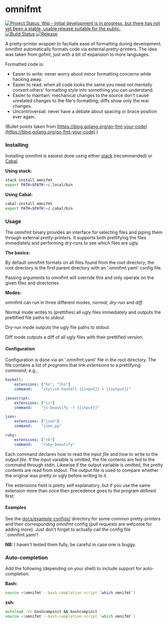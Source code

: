 # omnifmt

[![Project Status: Wip - Initial development is in progress, but there has not yet been a stable, usable release suitable for the public.](http://www.repostatus.org/badges/1.0.0/wip.svg)](http://www.repostatus.org/#wip)
[![Build Status](https://travis-ci.org/hjwylde/omnifmt.svg?branch=master)](https://travis-ci.org/hjwylde/omnifmt)
[![Release](https://img.shields.io/github/release/hjwylde/omnifmt.svg)](https://github.com/hjwylde/omnifmt/releases/latest)

A pretty-printer wrapper to faciliate ease of formatting during development.
omnifmt automatically formats code via external pretty-printers.
The idea was taken from gofmt, just with a bit of expansion to more languages.

Formatted code is:

* Easier to write: never worry about minor formatting concerns while hacking away.
* Easier to read: when all code looks the same you need not mentally convert others' formatting
  style into something you can understand.
* Easier to maintain: mechanical changes to the source don't cause unrelated changes to the file's
  formatting; diffs show only the real changes.
* Uncontroversial: never have a debate about spacing or brace position ever again.

(Bullet points taken from [https://blog.golang.org/go-fmt-your-code](https://blog.golang.org/go-fmt-your-code).)

### Installing

Installing omnifmt is easiest done using either
    [stack](https://github.com/commercialhaskell/stack) (recommended) or
    [Cabal](https://github.com/haskell/cabal).

**Using stack:**

```bash
stack install omnifmt
export PATH=$PATH:~/.local/bin
```

**Using Cabal:**

```bash
cabal-install omnifmt
export PATH=$PATH:~/.cabal/bin
```

### Usage

The omnifmt binary provides an interface for selecting files and piping them through external
    pretty-printers.
It supports both prettifying the files immediately and performing dry-runs to see which files are
    ugly.

**The basics:**

By default omnifmt formats on all files found from the root directory;
    the root directory is the first parent directory with an '.omnifmt.yaml' config file.

Passing arguments to omnifmt will override this and only operate on the given files and directories.

**Modes:**

omnifmt can run in three different modes, *normal*, *dry-run* and *diff*.

Normal mode writes to (prettifies) all ugly files immediately and outputs the prettified file paths
    to *stdout*.

Dry-run mode outputs the ugly file paths to stdout.

Diff mode outputs a diff of all ugly files with their prettified version.

#### Configuration

Configuration is done via an '.omnifmt.yaml' file in the root directory.
The file contains a list of *programs* that link *extensions* to a prettifying *command*, e.g.,
```yaml
haskell:
    extensions: ["hs", "lhs"]
    command:    "stylish-haskell {{input}} > {{output}}"

javascript:
    extensions: ["js"]
    command:    "js-beautify -f {{input}}"

json:
    extensions: ["json"]
    command:    "json_pp"

ruby:
    extensions: ["rb"]
    command:    "ruby-beautify"
```

Each command declares how to read the *input file* and how to write to the *output file*.
If the input variable is omitted, the file contents are fed to the command through *stdin*.
Likewise if the output variable is omitted, the pretty contents are read from stdout.
The output file is used to compare whether the original was pretty or ugly before writing to it.

The extensions field is pretty self explanatory, but if you use the same extension more than once
    then precedence goes to the program defined first.

#### Examples

See the [docs/example-configs/](https://github.com/hjwylde/omnifmt/tree/master/docs/example-configs/)
    directory for some common pretty-printers and their corresponding omnifmt config (pull requests
    are welcome for adding more).
Just don't forget to actually call the config file '.omnifmt.yaml'!

**NB:** I haven't tested them fully, be careful in case one is buggy.

### Auto-completion

Add the following (depending on your shell) to include support for auto-completion.

**Bash:**

```bash
source <(omnifmt --bash-completion-script `which omnifmt`)
```

**zsh:**

```zsh
autoload -Uz bashcompinit && bashcompinit
source <(omnifmt --bash-completion-script `which omnifmt`)
```

